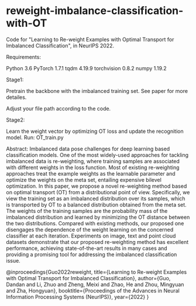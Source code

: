 # reweight-imbalance-classification-with-OT

Code for  "Learning to Re-weight Examples with Optimal Transport for Imbalanced Classification", in NeurIPS 2022.


Requirements:

Python 3.6
PyTorch 1.7.1
tqdm 4.19.9
torchvision 0.8.2
numpy 1.19.2



Stage1: 

Pretrain the backbone with the imbalanced training set. See paper for more detailes.

Adjust your file path according to the code.

Stage2:

Learn the weight vector by optimizing OT loss and update the recognition model.
Run: OT_train.py


Abstract: Imbalanced data pose challenges for deep learning based classification models. One
of the most widely-used approaches for tackling imbalanced data is re-weighting,
where training samples are associated with different weights in the loss function.
Most of existing re-weighting approaches treat the example weights as the learnable
parameter and optimize the weights on the meta set, entailing expensive bilevel
optimization. In this paper, we propose a novel re-weighting method based on
optimal transport (OT) from a distributional point of view. Specifically, we view
the training set as an imbalanced distribution over its samples, which is transported
by OT to a balanced distribution obtained from the meta set. The weights of
the training samples are the probability mass of the imbalanced distribution and
learned by minimizing the OT distance between the two distributions. Compared
with existing methods, our proposed one disengages the dependence of the weight
learning on the concerned classifier at each iteration. Experiments on image,
text and point cloud datasets demonstrate that our proposed re-weighting method
has excellent performance, achieving state-of-the-art results in many cases and
providing a promising tool for addressing the imbalanced classification issue.



@inproceedings{Guo2022reweight,
title={Learning to Re-weight Examples with Optimal Transport for Imbalanced Classification},
author={Guo, Dandan and Li, Zhuo and Zheng, Meixi and Zhao, He and Zhou, Mingyuan and Zha, Hongyuan},
booktitle={Proceedings of the Advances in Neural Information Processing Systems (NeurIPS)},
year={2022}
}

